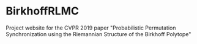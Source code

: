 # BirkhoffRLMC
Project website for the CVPR 2019 paper "Probabilistic Permutation Synchronization using the Riemannian Structure of the Birkhoff Polytope"
